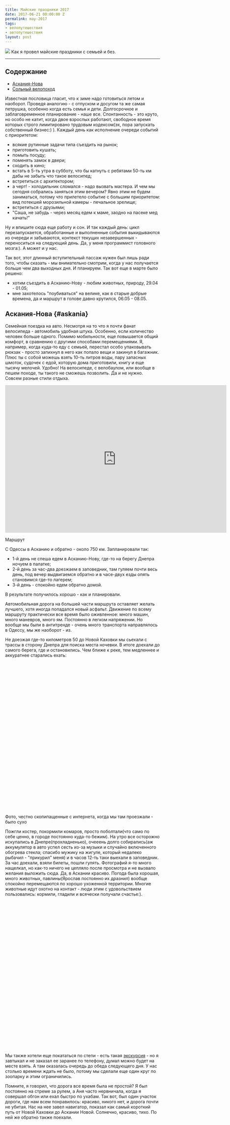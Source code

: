 ```yaml
---
title: Майские праздники 2017
date: 2017-06-21 00:00:00 Z
permalink: may-2017
tags:
- велопутешествия
- автопутешествия
layout: post
---
```


![](/assets/may-2017/IMG_4620.jpg)
Как я провел майские праздники с семьей и без.

---

<script type="text/javascript" src="/public/js/jssor.slider.min.js"></script>

## Содержание
- [Аскания-Нова](#askania)
- [Сольный велопоход](#bike_trip)

Известная пословица гласит, что к зиме надо готовиться летом и наоборот. Проведя аналогию - с отпуском и досугом та же самая петрушка, особенно когда есть семья и дети. Долгосрочное и заблаговременное планирование - наше все. Спонтанность - это круто, но особо не катит, когда двое взрослых работают, свободное время которых строго лимитировано трудовым кодексом(эх, пора запускать собственный бизнес:) ). Каждый день как исполнение очереди событий с приоритетом:

- всякие рутинные задачи типа съездить на рынок;
- приготовить кушать;
- помыть посуду;
- поменять замок в двери;
- сходить в кино;
- встать в 5-ть утра в субботу, что бы катнуть с ребятами 50-ть км дабы не забыть что такое велосипед;
- встретиться с архитектором;
- а черт! - холодильник сломался - надо вызвать мастера. И чем мы сегодня собрались заняться этим вечером? Явно этим не будем заниматься, потому что прилетело событие с большим приоритетом: вид потекшей морозильной камеры - печальное зрелище;
- встретиться с друзьями;
- "Саша, не забудь - через месяц едем к маме, заодно на пасеке мед качать!"

Ну и впишите сюда еще работу и сон. И так каждый день: цикл перезапускается, обработанные и выполненные события выкидываются из очереди и забываются, контекст текущих незавершенных - переноситься на следующий день. Да, у меня программист головного мозга:). А может и у нас.

Так вот, этот длинный вступительный пассаж нужен был лишь ради того, чтобы сказать - мы внимательно смотрим, когда у нас получается больше чем два выходных дня. И планируем. Так вот еще в марте было решено:
- хотим съездить в Асканию-Нову - любим животных, природу, 29.04 - 01.05;
- мне захотелось "поубиваться" на велике, как в старые добрые времена, да и маршрут в голове давно крутился, 06.05 - 08.05.

## Аскания-Нова {#askania}

Семейная поездка на авто. Несмотря на то что я почти фанат велосипеда - автомобиль удобная штука. Особенно, если количество человек больше одного. Помимо мобильности, еще повышается общий комфорт, в сравнению с другими способами перемещениями. Я, например, когда куда-то еду с семьей, перестал особо упаковывать рюкзак - просто запихнул в него как попало вещи и закинул в багажник. Плюс ты с собой можешь взять 10-ть литров воды, пару запасных шмоток, судочек с едой, которую дома приготовили, книгу и еще тысячу мелочей. Удобно! На велосипеде, с велобаулом, или вообще в пешем походе, ты такого не сможешь позволить. Да и не нужно. Совсем разные стили отдыха.

<iframe src="http://www.gpsies.com/mapOnly.do?fileId=gbazlolwrapsqjyk" width="720" height="480" frameborder="0" scrolling="no" marginheight="0" marginwidth="0"></iframe><p></p>
<span class="signed-image">Маршрут</span>

С Одессы в Асканию и обратно - около 750 км. Запланировали так:

- 1-й день не спеша едем в Асканию-Нову, где-то на берегу Днепра ночуем в палатке;
- 2-й день за час-два доезжаем в заповедник, там гуляем почти весь день, под вечер выдвигаемся обратно и в часе-двух езды опять становимся где-то лагерем;
- 3-й день - спокойно едем обратно домой.

В результате получилось хорошо - как и планировали.

Автомобильная дорога на большей части маршрута оставляет желать лучшего, хотя иногда попадался новый асфальт. Движение по всему маршруту практически все время было оживленное: много машин, много маневров, много ям. Постоянно в легком напряжении. Но вообще мы были в антитренде - очень много транспорта направлялось в Одессу, мы же наоборот - из.

Не доезжая где-то километров 50 до Новой Каховки мы сьехали с трассы в сторону Днепра для поиска места ночевки. В итоге доехали до самого берега, где и остановились. Чем ближе к реке, тем медленнее и аккуратнее старались ехать:

<div id="slider10" style="position: relative; margin: 0 auto; top: 0px; left: 0px; width: 720px; height: 480px; overflow: hidden; visibility: hidden;">
    <div data-u="slides" style="cursor: default; position: relative; top: 0px; left: 0px; width: 720px; height: 480px; overflow: hidden;">
        <div data-p="112.50" style="display: none;"> <img data-u="image" src="/assets/may-2017/89351937.jpg" /> </div>
        <div data-p="112.50" style="display: none;"> <img data-u="image" src="/assets/may-2017/89351803.jpg" /> </div>
    </div>
    <!-- Bullet Navigator -->
    <div data-u="navigator" class="jssorb01" style="bottom:16px;right:10px;"> <div data-u="prototype" style="width:10px;height:10px;"></div> </div>
    <!-- Arrow Navigator -->
    <span data-u="arrowleft" class="jssora05l" style="top:123px;left:8px;width:40px;height:40px;" data-autocenter="2"></span>
    <span data-u="arrowright" class="jssora05r" style="top:123px;right:8px;width:40px;height:40px;" data-autocenter="2"></span>
</div><p></p><p></p>
<span class="signed-image">Фото, честно скопипащенные с интернета, когда мы там проезжали - было сухо</span>

Пожгли костер, покормили комаров, просто поболтали(что само по себе ценно, в городе постоянно куда-то бежим). На утро все осторожно искупались в Днепре(прохладненько), очееень долго собирались(аж аккумулятор в авто успел сесть из-за музыки и случайно включенного обогрева стекла; спасибо мужику на жигуле, который недалеко рыбачил - "прикурил" меня) и в часов 12-ть таки выехали в заповедник. За час доехали, взяли билеты, пошли гулять. Фотографий я-то много нащелкал, но как-то ничего не цепляло после просмотра и не вызвало желания выложить сюда. Да, в Аскании красиво. Погода была хорошая, много животных, павлины(Ярослав постоянно их дразнил) вообще спокойно перемещаются по хорошо ухоженной территории. Многие животные идут охотно на контакт - люди этим с удовольствием пользовались: кормили, гладили и всячески получали счастье:).

<div id="slider11" style="position: relative; margin: 0 auto; top: 0px; left: 0px; width: 720px; height: 480px; overflow: hidden; visibility: hidden;">
    <div data-u="slides" style="cursor: default; position: relative; top: 0px; left: 0px; width: 720px; height: 480px; overflow: hidden;">
        <div data-p="112.50" style="display: none;"> <img data-u="image" src="/assets/may-2017/IMG_4523.jpg" /> </div>
        <div data-p="112.50" style="display: none;"> <img data-u="image" src="/assets/may-2017/IMG_4551.jpg" /> </div>
        <div data-p="112.50" style="display: none;"> <img data-u="image" src="/assets/may-2017/IMG_4576.jpg" /> </div>
        <div data-p="112.50" style="display: none;"> <img data-u="image" src="/assets/may-2017/IMG_4586.jpg" /> </div>
        <div data-p="112.50" style="display: none;"> <img data-u="image" src="/assets/may-2017/IMG_4590.jpg" /> </div>
        <div data-p="112.50" style="display: none;"> <img data-u="image" src="/assets/may-2017/IMG_4610.jpg" /> </div>
    </div>
    <!-- Bullet Navigator -->
    <div data-u="navigator" class="jssorb01" style="bottom:16px;right:10px;"> <div data-u="prototype" style="width:10px;height:10px;"></div> </div>
    <!-- Arrow Navigator -->
    <span data-u="arrowleft" class="jssora05l" style="top:123px;left:8px;width:40px;height:40px;" data-autocenter="2"></span>
    <span data-u="arrowright" class="jssora05r" style="top:123px;right:8px;width:40px;height:40px;" data-autocenter="2"></span>
</div><p></p><p></p>

Мы также хотели еще покататься по степи - есть такая [экскурсия](http://askania-nova-zapovidnik.gov.ua/guide.htm) - но я завтыкал и не заказал ее заранее по телефону, думал можно будет на месте взять. А там оказалась очередь до обеда следующего дня. У нас столько времени ждать не было, потому мы сделали еще один круг по зоопарку и этим ограничились. 

Помните, я говорил, что дорога все время была не простой? Я был постоянно на стреме за рулем, а Аня часто нервничала, когда я совершал обгон или ехал быстро по ухабам. Так вот, был один участок дороги, где нам всем понравилось: красиво, никого нет, и дорога почти не убитая. Нас на нее завел навигатор, показал как самый короткий путь от Новой Каховки до Аскании Новой. Солнечно, красиво, тихо. По ней же обратно также поехали.
<div id="slider8" style="position: relative; margin: 0 auto; top: 0px; left: 0px; width: 720px; height: 480px; overflow: hidden; visibility: hidden;">
    <div data-u="slides" style="cursor: default; position: relative; top: 0px; left: 0px; width: 720px; height: 480px; overflow: hidden;">
        <div data-p="112.50" style="display: none;"> <img data-u="image" src="/assets/may-2017/162183.jpg" /> </div>
        <div data-p="112.50" style="display: none;"> <img data-u="image" src="/assets/may-2017/91993394.jpg" /> </div>
        <div data-p="112.50" style="display: none;"> <img data-u="image" src="/assets/may-2017/58803680.jpg" /> </div>
    </div>
    <!-- Bullet Navigator -->
    <div data-u="navigator" class="jssorb01" style="bottom:16px;right:10px;"> <div data-u="prototype" style="width:10px;height:10px;"></div> </div>
    <!-- Arrow Navigator -->
    <span data-u="arrowleft" class="jssora05l" style="top:123px;left:8px;width:40px;height:40px;" data-autocenter="2"></span>
    <span data-u="arrowright" class="jssora05r" style="top:123px;right:8px;width:40px;height:40px;" data-autocenter="2"></span>
</div><p></p><p></p>
Нам так понравилось здесь, что мы решили переночевать на берегу канала, с асфальта спустились вниз к самой воде, на 2-й фотографии отчетливо видно как грунтовка идет. Заглавное фото поста - как раз место ночевки.

Еще из примечательного, что мы наблюдали - "круглые" поля и оросительные системы на них. Юг Украины относиться к регионам с рискованным земледелием. Земля плодородная, но засушливая. Оросительные каналы были построены при СССР как раз для того, чтобы урожай гарантированно получить. <s>И Крым запитать водой</s>...уже нет, к сожаленью. Так вот, паралельно каналу, с другой стороны, в полях, активно работали системы орошения "Фрегат", они двигаются по кругу, потому и получается "круглый" эффект:

<div id="slider9" style="position: relative; margin: 0 auto; top: 0px; left: 0px; width: 720px; height: 480px; overflow: hidden; visibility: hidden;">
    <div data-u="slides" style="cursor: default; position: relative; top: 0px; left: 0px; width: 720px; height: 480px; overflow: hidden;">
        <div data-p="112.50" style="display: none;"> <img data-u="image" src="/assets/may-2017/dozhdeval_mashiny_021.jpg" /> </div>
        <div data-p="112.50" style="display: none;"> <img data-u="image" src="/assets/may-2017/131066618.jpg" /> </div>
        <div data-p="112.50" style="display: none;"> <img data-u="image" src="/assets/may-2017/gmaps.jpg" /> </div>
    </div>
    <!-- Bullet Navigator -->
    <div data-u="navigator" class="jssorb01" style="bottom:16px;right:10px;"> <div data-u="prototype" style="width:10px;height:10px;"></div> </div>
    <!-- Arrow Navigator -->
    <span data-u="arrowleft" class="jssora05l" style="top:123px;left:8px;width:40px;height:40px;" data-autocenter="2"></span>
    <span data-u="arrowright" class="jssora05r" style="top:123px;right:8px;width:40px;height:40px;" data-autocenter="2"></span>
</div><p></p><p></p>
<span class="signed-image">3-е изображение - скриншот [google карт](https://www.google.com.ua/maps/@46.6733292,33.6893225,11627m/data=!3m1!1e3?hl=ru), отчетливо видно дорогу вдоль канала, по которой мы ехали, "следов" инопланетян много:)</span>

Когда уже ехали обратно, я решил поехать дорогой, проходящей через лес, который был насажен для "борьбы" с [Алешковскими песками](https://ru.wikipedia.org/wiki/%D0%90%D0%BB%D0%B5%D1%88%D0%BA%D0%BE%D0%B2%D1%81%D0%BA%D0%B8%D0%B5_%D0%BF%D0%B5%D1%81%D0%BA%D0%B8). Для того чтобы показать Ярославу с Аней, что в Украине есть своя небольшая пустыня, плюс для меня ностальгия: пару лет назад я проезжал уже здесь, когда возвращался с Кавказа.
![](/assets/may-2017/44780021.jpg)
<span class="signed-image">Забавно было видеть лес, который растет из песка</span>

## Сольный велопоход {#bike_trip}

Хотелось вспомнить ["молодость"]({% post_url 2015-01-15-bike-journey-greece-turkey-georgia %}), помедитировать, крутя педали, ощутить себя героем [роуд-муви](https://ru.wikipedia.org/wiki/Роуд-муви) или героем романа [Дзен и искусство ухода за мотоциклом](https://ru.wikipedia.org/wiki/Дзен_и_искусство_ухода_за_мотоциклом)(той части, где пишется о путешествии, а не о шизофрении;) ). Да и простое желание покататься по красивым местам, да еще в мае, когда все буяет зеленью, никто не отменял.
<iframe src="http://www.gpsies.com/mapOnly.do?fileId=wbwjfknuvmvivvns" width="720" height="480" frameborder="0" scrolling="no" marginheight="0" marginwidth="0"></iframe>
<span class="signed-image">Маршрут</span>

Измаил - Вилково - Затока. Длина маршрута - ~240 км. При планировании я заложил себе 60 км в день - вполне достаточно чтобы успеть проехать за 4ре дня не напрягаясь. Тем более что я в последнее время активно не катал, потому рвать жилы смысла нет - прежние 100 - 120 км в день для меня будут немного трудны. Я ж еду получать удовольствие, а не бреветы устраивать.  
Маршрут я планировал таким образом, чтобы ехать все время параллельно воде - сначала это был Дунай, потом побережье Черного моря. 

По факту получилось что я проехал все за три дня, где-то 75 км с среднем на день. Есть еще порох в пороховницах!:).

В субботу 6-го мая, в три часа ночи, сел на поезд, который отправлялся из Одессы в Измаил - в точку старта маршрута. Прибыл в районе 9-ти утра и выдвинулся назад - домой, в Одессу:).  
Где-то с полчаса покружил по городу, пока не нашел выезд из города. На выезде из города увидел какой-то лесок с высокой травой - остановился нормально позавтракать:
![](/assets/may-2017/IMG_4630.jpg)
После направился в сторону Килии. В начале ехал по неплохому асфальту, спустя километров 20-ть дорога превратилась в решето. Зато рядом "появился" один из рукавов Дуная - рукав Кислицкий. И неплохая грунтовка паралельно.
![](/assets/may-2017/IMG_4659.jpg)
<span class="signed-image">Примерно с полдня я наблюдал подобную красоту</span>
![](/assets/may-2017/IMG_4655.jpg)
<span class="signed-image">Плавни Дуная, засыпанные тополиным пухом, издалека смотрелось как снег</span>
![](/assets/may-2017/IMG_4665.jpg)
<span class="signed-image">На подьезде к Килие, на фоне [Килийский порт](https://uk.wikipedia.org/wiki/Кілійський_порт)</span>

Сам город производит впечатление мрачного захолустья, которое перестало развиваться сразу после распада СССР:
<div id="slider7" style="position: relative; margin: 0 auto; top: 0px; left: 0px; width: 720px; height: 480px; overflow: hidden; visibility: hidden;">
    <div data-u="slides" style="cursor: default; position: relative; top: 0px; left: 0px; width: 720px; height: 480px; overflow: hidden;">
        <div data-p="112.50" style="display: none;"> <img data-u="image" src="/assets/may-2017/IMG_4673.jpg" /> </div>
        <div data-p="112.50" style="display: none;"> <img data-u="image" src="/assets/may-2017/IMG_4672.jpg" /> </div>
    </div>
    <!-- Bullet Navigator -->
    <div data-u="navigator" class="jssorb01" style="bottom:16px;right:10px;"> <div data-u="prototype" style="width:10px;height:10px;"></div> </div>
    <!-- Arrow Navigator -->
    <span data-u="arrowleft" class="jssora05l" style="top:123px;left:8px;width:40px;height:40px;" data-autocenter="2"></span>
    <span data-u="arrowright" class="jssora05r" style="top:123px;right:8px;width:40px;height:40px;" data-autocenter="2"></span>
</div><p></p><p></p>

Хотя я немного лукавлю: проехавшись по одной из главных улиц, заметил что недавно на ней новый асфальт положили и фасады домов освежили.
В процессе быстрого осмотра, увидел церковь, решил заехать попросить набрать воды:
![](/assets/may-2017/IMG_4677.jpg)
<span class="signed-image">[Церковь Святого Николая](https://ru.wikipedia.org/wiki/Церковь_Святого_Николая_(Килия))</span>
С виду неприметная(по крайней мере для меня), церковь оказалась уникальным для Украины и достаточно давним(1485 год строительства) памятником архитектуры. 

>Старая часть церкви, где находится непосредственно храм и алтарь, на 2,1 метра заглублена в землю. Дело в том, что турки запрещали молдаванам строить полноценные храмы: православная церковь по высоте не должна была превосходить всадника на лошади. Поэтому церкви 15-16 веков, построенные под турецким игом, были полуподземными. Таких сохранилось немало в Молдове и Румынии, а на Украине эта церковь, кажется, единственная.
        
[&copy;](http://varandej.livejournal.com/377080.html)

После "направил стопы свои к выходу" [&copy;](http://www.crematorium.ru/archive/discography?id=621) и выехал к берегу Дуная снова.

<div id="slider1" style="position: relative; margin: 0 auto; top: 0px; left: 0px; width: 720px; height: 480px; overflow: hidden; visibility: hidden;">
    <div data-u="slides" style="cursor: default; position: relative; top: 0px; left: 0px; width: 720px; height: 480px; overflow: hidden;">
        <div data-p="112.50" style="display: none;"> <img data-u="image" src="/assets/may-2017/IMG_4681.jpg" /> </div>
        <div data-p="112.50" style="display: none;"> <img data-u="image" src="/assets/may-2017/IMG_4682.jpg" /> </div>
    </div>
    <!-- Bullet Navigator -->
    <div data-u="navigator" class="jssorb01" style="bottom:16px;right:10px;"> <div data-u="prototype" style="width:10px;height:10px;"></div> </div>
    <!-- Arrow Navigator -->
    <span data-u="arrowleft" class="jssora05l" style="top:123px;left:8px;width:40px;height:40px;" data-autocenter="2"></span>
    <span data-u="arrowright" class="jssora05r" style="top:123px;right:8px;width:40px;height:40px;" data-autocenter="2"></span>
</div><p></p><p></p>
<span class="signed-image">Почувствуй разницу: 1-е фото - украинский город Килия, 2-е фото - румынское село [Килия-Веке(Старая Килия)](https://uk.wikipedia.org/wiki/Стара_Кілія). Фотографии сделаны из одной точки, в разные стороны:)</span>
  
По пути часто попадались гнезда аистов на столбах:
<div id="slider2" style="position: relative; margin: 0 auto; top: 0px; left: 0px; width: 720px; height: 480px; overflow: hidden; visibility: hidden;">
    <div data-u="slides" style="cursor: default; position: relative; top: 0px; left: 0px; width: 720px; height: 480px; overflow: hidden;">
        <div data-p="112.50" style="display: none;"> <img data-u="image" src="/assets/may-2017/IMG_4687.jpg" /> </div>
        <div data-p="112.50" style="display: none;"> <img data-u="image" src="/assets/may-2017/IMG_4735.jpg" /> </div>
    </div>
    <!-- Bullet Navigator -->
    <div data-u="navigator" class="jssorb01" style="bottom:16px;right:10px;"> <div data-u="prototype" style="width:10px;height:10px;"></div> </div>
    <!-- Arrow Navigator -->
    <span data-u="arrowleft" class="jssora05l" style="top:123px;left:8px;width:40px;height:40px;" data-autocenter="2"></span>
    <span data-u="arrowright" class="jssora05r" style="top:123px;right:8px;width:40px;height:40px;" data-autocenter="2"></span>
</div><p></p><p></p>
<span class="signed-image">Каждый раз проезжая мимо, у меня всплывали приятные воспоминания с детства - родное село, вечереет, красивый закат, я еду на велосипеде по улице, а на столбе аист кормит своих детенышей. Этноромантика:)</span>
  
Уже в Килие у меня начало болеть правое колено(старая травма плюс отсутствие регулярных тренировок последние два года), потому выехав за город, я начал присматривать место для стоянки. Хотелось заночевать на берегу Дуная - красиво же! Чем дальше от города, тем меньше было рыбаков и просто отдыхающих на берегу. Проехав лениво с 10-ку километров нашел зачетное место, возле водосброса с рисовых полей:
![](/assets/may-2017/IMG_4705.jpg)
<span class="signed-image">С - стиль</span>
![](/assets/may-2017/IMG_4692.jpg)
<span class="signed-image">Водосброс</span>

Неспешно поставил лагерь, приготовил покушать на горелке, искупался в реке(очень быстро, потому что очень бодряще;) ) и зажег костер - светло глазам, уютно душе, приятно ушам:). Плюс практическая польза - из-за дыма исчезли все комары, которые меня начали кусать с наступлением сумерек.
![](/assets/may-2017/IMG_4713.jpg)
<span class="signed-image">Согласно народной мудрости бесконечно можно смотреть на три вещи: как горит огонь, как течет вода и как работают другие люди. У меня на две трети было идеальное место для созерцания и медитации:)</span>

На утро случился туман:
<div id="slider4" style="position: relative; margin: 0 auto; top: 0px; left: 0px; width: 720px; height: 480px; overflow: hidden; visibility: hidden;">
    <div data-u="slides" style="cursor: default; position: relative; top: 0px; left: 0px; width: 720px; height: 480px; overflow: hidden;">
        <div data-p="112.50" style="display: none;"> <img data-u="image" src="/assets/may-2017/IMG_4723.jpg" /> </div>
        <div data-p="112.50" style="display: none;"> <img data-u="image" src="/assets/may-2017/IMG_4731.jpg" /> </div>
    </div>
    <!-- Bullet Navigator -->
    <div data-u="navigator" class="jssorb01" style="bottom:16px;right:10px;"> <div data-u="prototype" style="width:10px;height:10px;"></div> </div>
    <!-- Arrow Navigator -->
    <span data-u="arrowleft" class="jssora05l" style="top:123px;left:8px;width:40px;height:40px;" data-autocenter="2"></span>
    <span data-u="arrowright" class="jssora05r" style="top:123px;right:8px;width:40px;height:40px;" data-autocenter="2"></span>
</div>

Пока ждал, что бы он хоть немного развеялся, прогулялся по берегу, зафоткал птиц, которых здесь много:
<div id="slider14" style="position: relative; margin: 0 auto; top: 0px; left: 0px; width: 720px; height: 480px; overflow: hidden; visibility: hidden;">
    <div data-u="slides" style="cursor: default; position: relative; top: 0px; left: 0px; width: 720px; height: 480px; overflow: hidden;">
        <div data-p="112.50" style="display: none;"> <img data-u="image" src="https://lh3.googleusercontent.com/z1rcOgQQO5XMT8mLiHdYsnZ3aCSQWxs01Qzkt3nASUmUWFWcLuiGc5W6aUXvWRNhn00RYVwDhzUt9kFkXRRidXCqaAuuvxk4YVg6zATFKdy7r6X9eO8JXf2naP4KjTUVxd9SfHRA4HhaOpO5aS4dwuxCeKkQ7bJV7b72cG2AdBRZ7zuRusjFro92tsjCv5Twe1Kfg1SJOEAoT3jLISPqo1iTL6dxFtTc3hsFR7sI6WsO7UioviIhZgmglKjl74wgvBGUwdL-4_ympZD2eiUwvev7PlyIEqvg0DSkLEA-6rG7ry-P4ew4sEWriiSl9nnYpAWt2UWnmADhJwywuP8kBqAtJBzGDkepf7XJHDbbANAlkkwTSEj9ZCfRbVSt65eRzGpPyXWTTSsCVjPghRhD1f97xDd08C-rtvHb1dQw38c5tMycaOtY2NsPosNJB2Fti99coefXljpVErs2uPguogFbRoJUlGq6XRZUD1pIdFkFQzA4qrGQIXF-uW-ha-zz5oc2s1k5LdtcOIhUtdRVbhrpJ97us1b149cm_k2l0XG8vUszjNYOqqJyHIXomArawlkkqiUB0SyGPpYVEkYVvq92yTAeELwpHM0O7eklmw=w1024" /> </div>
        <div data-p="112.50" style="display: none;"> <img data-u="image" src="/assets/may-2017/IMG_4724.jpg" /> </div>
    </div>
    <!-- Bullet Navigator -->
    <div data-u="navigator" class="jssorb01" style="bottom:16px;right:10px;"> <div data-u="prototype" style="width:10px;height:10px;"></div> </div>
    <!-- Arrow Navigator -->
    <span data-u="arrowleft" class="jssora05l" style="top:123px;left:8px;width:40px;height:40px;" data-autocenter="2"></span>
    <span data-u="arrowright" class="jssora05r" style="top:123px;right:8px;width:40px;height:40px;" data-autocenter="2"></span>
</div>

После Килии до Вилково цивизация вообще исчезает, есть только признаки былого величия. В частности мелиоративные каналы для рисовых полей и сопуствующая инфраструктура: мосты, насосные станции, дороги, которые с момента создания никто не ремонтировал. Из нового - теплицы. Потому что вода, плодородная земля, теплый юг. Всем одесситам знакомы клубника, помидоры, огурцы и т.п. с Вилково/Килии. Типичная картина тех мест:
![](/assets/may-2017/IMG_4746.jpg)
![](/assets/may-2017/IMG_4742.jpg)
<span class="signed-image">Старая фреска на мосту</span>

Так вот, о Вилково. Город был одним из моих [point of interest](https://ru.wikipedia.org/wiki/POI) на маршруте, куда я хотел обязательно заехать посмотреть: что ж оно такое? Все что я знал о городе можно перечислить на пальцах одной руки:

- о нем говорят, как о "украинской Венеции", это и притягивало меня;
- оттуда, как я уже написал выше везут фрукты/овощи;
- город расположен в дельте Дуная.

Если с последними двумя фактами спорить я не собираюсь, то с первым не согласен: мне кажется Венеция не такая захолустная и каналы там почище и поширше. Осталось только поехать туда и проверить лично:). В Вилково, каналы, конечно, есть, но они какие-то ... мелкие, грязные, заросшие, населенные лягушками и комарами. Это не плохо, мне бы даже понравилось жить рядом с водой вот так. Просто у меня ни разу такой вид не ассоциируется с туристическими каналами. Просто фото:
<div id="slider12" style="position: relative; margin: 0 auto; top: 0px; left: 0px; width: 720px; height: 480px; overflow: hidden; visibility: hidden;">
    <div data-u="slides" style="cursor: default; position: relative; top: 0px; left: 0px; width: 720px; height: 480px; overflow: hidden;">
        <div data-p="112.50" style="display: none;"> <img data-u="image" src="/assets/may-2017/IMG_4753.jpg" /> </div>
        <div data-p="112.50" style="display: none;"> <img data-u="image" src="/assets/may-2017/IMG_4757.jpg" /> </div>
        <div data-p="112.50" style="display: none;"> <img data-u="image" src="/assets/may-2017/IMG_4760.jpg" /> </div>
        <div data-p="112.50" style="display: none;"> <img data-u="image" src="/assets/may-2017/IMG_4764.jpg" /> </div>
    </div>
    <!-- Bullet Navigator -->
    <div data-u="navigator" class="jssorb01" style="bottom:16px;right:10px;"> <div data-u="prototype" style="width:10px;height:10px;"></div> </div>
    <!-- Arrow Navigator -->
    <span data-u="arrowleft" class="jssora05l" style="top:123px;left:8px;width:40px;height:40px;" data-autocenter="2"></span>
    <span data-u="arrowright" class="jssora05r" style="top:123px;right:8px;width:40px;height:40px;" data-autocenter="2"></span>
</div>
К слову: не успел я заехать в город, как мне раза три ушлые ребята тут же предлагали "Живописные экскурсии на лодке по Дунаю!". Чем-то мне это слегка напомнило одесский жд-вокзал или Привоз:). В общем, в городе провел часа два от силы, заехал на рынок: взял копченную дунайку, затарился овощами и покатил дальше. 

Следующий пункт, который мне было интересно проехать - коса между Черным морем и озером [Сасик](https://ru.wikipedia.org/wiki/%D0%A1%D0%B0%D1%81%D0%B8%D0%BA).

Просто забавный факт: катаясь по этим местам(до и после косы) я проехал пару населенных пунктов с названием "Приморское" и парочку с названием "Лиман".

![](/assets/may-2017/IMG_4768.jpg)
<span class="signed-image">В селе Приморское памятник рыбаку с ... гарпуном?</span>

Пока ехал по дамбе - активно разгонял птиц, которых здесь огромное количество, фотки сделанные на ходу:
<div id="slider3" style="position: relative; margin: 0 auto; top: 0px; left: 0px; width: 720px; height: 480px; overflow: hidden; visibility: hidden;">
    <div data-u="slides" style="cursor: default; position: relative; top: 0px; left: 0px; width: 720px; height: 480px; overflow: hidden;">
        <div data-p="112.50" style="display: none;"> <img data-u="image" src="/assets/may-2017/IMG_4802.jpg" /> </div>
        <div data-p="112.50" style="display: none;"> <img data-u="image" src="/assets/may-2017/IMG_4807.jpg" /> </div>
    </div>
    <!-- Bullet Navigator -->
    <div data-u="navigator" class="jssorb01" style="bottom:16px;right:10px;"> <div data-u="prototype" style="width:10px;height:10px;"></div> </div>
    <!-- Arrow Navigator -->
    <span data-u="arrowleft" class="jssora05l" style="top:123px;left:8px;width:40px;height:40px;" data-autocenter="2"></span>
    <span data-u="arrowright" class="jssora05r" style="top:123px;right:8px;width:40px;height:40px;" data-autocenter="2"></span>
</div><p></p><p></p>
<span class="signed-image">Озеро [Сасик](https://ru.wikipedia.org/wiki/%D0%A1%D0%B0%D1%81%D0%B8%D0%BA)</span>

<div id="slider5" style="position: relative; margin: 0 auto; top: 0px; left: 0px; width: 720px; height: 480px; overflow: hidden; visibility: hidden;">
    <div data-u="slides" style="cursor: default; position: relative; top: 0px; left: 0px; width: 720px; height: 480px; overflow: hidden;">
        <div data-p="112.50" style="display: none;"> <img data-u="image" src="/assets/may-2017/IMG_4809.jpg" /> </div>
        <div data-p="112.50" style="display: none;"> <img data-u="image" src="/assets/may-2017/IMG_4810.jpg" /> </div>
    </div>
    <!-- Bullet Navigator -->
    <div data-u="navigator" class="jssorb01" style="bottom:16px;right:10px;"> <div data-u="prototype" style="width:10px;height:10px;"></div> </div>
    <!-- Arrow Navigator -->
    <span data-u="arrowleft" class="jssora05l" style="top:123px;left:8px;width:40px;height:40px;" data-autocenter="2"></span>
    <span data-u="arrowright" class="jssora05r" style="top:123px;right:8px;width:40px;height:40px;" data-autocenter="2"></span>
</div><p></p><p></p>
<span class="signed-image">Черное море в метрах 500 от озера</span>
Здешние места дикие. По "бокам" дамбы лишь маленькие села, инфраструктуры нет никакой, соответственно людей здесь практически нет. Только местные, которые очень редко катают по бетонке, переходящей в страшную грунтовку, и люди, которые приезжают отдохнуть дикарями. Ибо красиво и тихо. Только шум моря и птиц.

<div id="slider6" style="position: relative; margin: 0 auto; top: 0px; left: 0px; width: 720px; height: 480px; overflow: hidden; visibility: hidden;">
    <div data-u="slides" style="cursor: default; position: relative; top: 0px; left: 0px; width: 720px; height: 480px; overflow: hidden;">
        <div data-p="112.50" style="display: none;"> <img data-u="image" src="/assets/may-2017/IMG_4824.jpg" /> </div>
        <div data-p="112.50" style="display: none;"> <img data-u="image" src="/assets/may-2017/IMG_4775.jpg" /> </div>
    </div>
    <!-- Bullet Navigator -->
    <div data-u="navigator" class="jssorb01" style="bottom:16px;right:10px;"> <div data-u="prototype" style="width:10px;height:10px;"></div> </div>
    <!-- Arrow Navigator -->
    <span data-u="arrowleft" class="jssora05l" style="top:123px;left:8px;width:40px;height:40px;" data-autocenter="2"></span>
    <span data-u="arrowright" class="jssora05r" style="top:123px;right:8px;width:40px;height:40px;" data-autocenter="2"></span>
</div><p></p><p></p>
<span class="signed-image">Бетонка на дамбе между Сасиком(слева) и Черным морем(справа)</span>

Естественно здесь нет никаких дорожных знаков, указателей, названий населенных пунктов и прочего, что может дать понять где ты. Именно здесь на ум приходят строчки из ранее упомянутого романа:

>... Поскольку дорогами пользуются только
>местные, которые их и так знают, никто не жалуется, что перекрестки никак
>не обозначены. Так часто бывает. А когда обозначены - то, как правило,
>малюсенькой стрелкой, ненавязчиво прячущейся в кустах. И все. Те, кто делают
>стрелки для проселочных дорог, редко повторяют дважды. Пропустил их знак - твоя
>проблема, а не их. Более того, приходишь к выводу, что карты
>автомобильных дорог зачастую неточны в том, что касается грунтовок. И твоя
>"грунтовая дорога" время от времени просто заводит сначала в две колеи,
>затем - в одну, а потом - на пастбище и там останавливается; или же приводит
>на задний двор к какому-нибудь фермеру...

[&copy;](http://lib.ru/%3E%3C/INPROZ/PIRSIG/zen.txt) Роберт М.Пирсиг. "Дзэн и Искусство Ухода за Мотоциклом"

У меня в поездке с собой был только компас. Чисто чтобы понимать в каком направлении ехать: в сторону Вилково - на восток, после, в сторону Затоки - на Север. Все остальные детали выяснял походу движения у людей.
Примерный диалог был такой:

> \- здравствуйте, как проехать в такое-то село?  
> \- тебе через километр-два необходимо повернуть налево, там будет дорога, которая идет меж полей, засеянными рапсом и пшеницей, она приведет в село такое-то, ты упрёшься в церковь, а от нее направо уходит дорога туда, куда тебе надо попасть.

Ну и дальше еще на минут 5-ть просто разговор за жизнь. Вот и вся навигация:).

![](/assets/may-2017/IMG_4827.jpg)
<span class="signed-image">Те самые поля с рапсом и пшеницей, только попробуйте сказать что не красиво!</span>
<div id="slider13" style="position: relative; margin: 0 auto; top: 0px; left: 0px; width: 720px; height: 480px; overflow: hidden; visibility: hidden;">
    <div data-u="slides" style="cursor: default; position: relative; top: 0px; left: 0px; width: 720px; height: 480px; overflow: hidden;">
        <div data-p="112.50" style="display: none;"> <img data-u="image" src="/assets/may-2017/IMG_4829.jpg" /> </div>
        <div data-p="112.50" style="display: none;"> <img data-u="image" src="/assets/may-2017/IMG_4840.jpg" /> </div>
    </div>
    <!-- Bullet Navigator -->
    <div data-u="navigator" class="jssorb01" style="bottom:16px;right:10px;"> <div data-u="prototype" style="width:10px;height:10px;"></div> </div>
    <!-- Arrow Navigator -->
    <span data-u="arrowleft" class="jssora05l" style="top:123px;left:8px;width:40px;height:40px;" data-autocenter="2"></span>
    <span data-u="arrowright" class="jssora05r" style="top:123px;right:8px;width:40px;height:40px;" data-autocenter="2"></span>
</div><p></p><p></p>
<span class="signed-image">Та самая церковь, от которой двигаться надо направо</span>
Последнее фото поездки:
![](/assets/may-2017/IMG_4841.jpg)
После того как я щелкнул кадр, я взглянул на часы и понял что могу успеть на одесскую электричку, которая проходит через Затоку, соответственно смогу сегодня ночью уже быть дома. Потому включил форсаж, дабы успеть к 5-ти часам вечера в Затоку. Мост с покосившимися столбами был последней фотографией. Успел.

<script>
    jssor_1_slider_init("slider1");
    jssor_1_slider_init("slider2");
    jssor_1_slider_init("slider3");
    jssor_1_slider_init("slider4");
    jssor_1_slider_init("slider5");
    jssor_1_slider_init("slider6");
    jssor_1_slider_init("slider7");
    jssor_1_slider_init("slider8");
    jssor_1_slider_init("slider9");
    jssor_1_slider_init("slider10");
    jssor_1_slider_init("slider11");
    jssor_1_slider_init("slider12");
    jssor_1_slider_init("slider13");
    jssor_1_slider_init("slider14");
</script>
